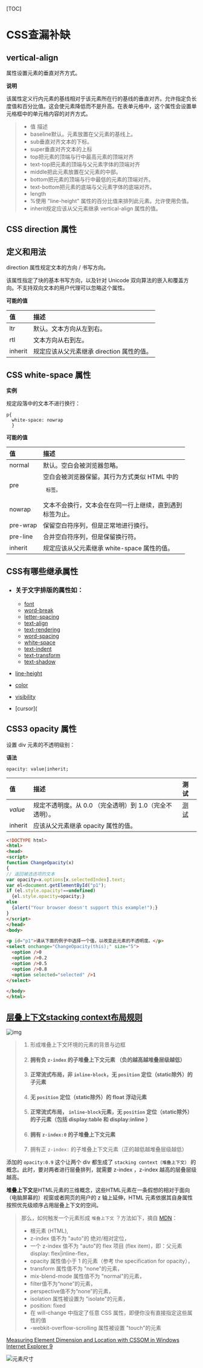 [TOC]

# CSS查漏补缺

## vertical-align 

属性设置元素的垂直对齐方式。

**说明**

该属性定义行内元素的基线相对于该元素所在行的基线的垂直对齐。允许指定负长度值和百分比值。这会使元素降低而不是升高。在表单元格中，这个属性会设置单元格框中的单元格内容的对齐方式。

> - 值	描述
> - baseline默认。元素放置在父元素的基线上。
> - sub垂直对齐文本的下标。
> - super垂直对齐文本的上标
> - top把元素的顶端与行中最高元素的顶端对齐
> - text-top把元素的顶端与父元素字体的顶端对齐
> - middle把此元素放置在父元素的中部。
> - bottom把元素的顶端与行中最低的元素的顶端对齐。
> - text-bottom把元素的底端与父元素字体的底端对齐。
> - length 
> - %使用 "line-height" 属性的百分比值来排列此元素。允许使用负值。
> - inherit规定应该从父元素继承 vertical-align 属性的值。

## CSS direction 属性

## 定义和用法

direction 属性规定文本的方向 / 书写方向。

该属性指定了块的基本书写方向，以及针对 Unicode 双向算法的嵌入和覆盖方向。不支持双向文本的用户代理可以忽略这个属性。

**可能的值**

| 值      | 描述                                      |
| :------ | :---------------------------------------- |
| ltr     | 默认。文本方向从左到右。                  |
| rtl     | 文本方向从右到左。                        |
| inherit | 规定应该从父元素继承 direction 属性的值。 |

## CSS white-space 属性

**实例**

规定段落中的文本不进行换行：

```
p{
  white-space: nowrap
  }
```

**可能的值**

| 值       | 描述                                                         |
| :------- | :----------------------------------------------------------- |
| normal   | 默认。空白会被浏览器忽略。                                   |
| pre      | 空白会被浏览器保留。其行为方式类似 HTML 中的 <pre> 标签。    |
| nowrap   | 文本不会换行，文本会在在同一行上继续，直到遇到 <br> 标签为止。 |
| pre-wrap | 保留空白符序列，但是正常地进行换行。                         |
| pre-line | 合并空白符序列，但是保留换行符。                             |
| inherit  | 规定应该从父元素继承 white-space 属性的值。                  |

## CSS有哪些继承属性

- ### 关于文字排版的属性如：

  - [font](https://developer.mozilla.org/en-US/docs/Web/CSS/font)
  - [word-break](https://developer.mozilla.org/en-US/docs/Web/CSS/word-break)
  - [letter-spacing](https://developer.mozilla.org/en-US/docs/Web/CSS/letter-spacing)
  - [text-align](https://developer.mozilla.org/en-US/docs/Web/CSS/text-align)
  - [text-rendering](https://developer.mozilla.org/en-US/docs/Web/CSS/text-rendering)
  - [word-spacing](https://developer.mozilla.org/en-US/docs/Web/CSS/word-spacing)
  - [white-space](https://developer.mozilla.org/en-US/docs/Web/CSS/white-space)
  - [text-indent](https://developer.mozilla.org/en-US/docs/Web/CSS/text-indent)
  - [text-transform](https://developer.mozilla.org/en-US/docs/Web/CSS/text-transform)
  - [text-shadow](https://developer.mozilla.org/en-US/docs/Web/CSS/text-shadow)

- [line-height](https://developer.mozilla.org/en-US/docs/Web/CSS/line-height)

- [color](https://developer.mozilla.org/en-US/docs/Web/CSS/color)

- [visibility](https://developer.mozilla.org/en-US/docs/Web/CSS/visibility)

- [cursor](

## CSS3 opacity 属性

设置 div 元素的不透明级别：

**语法**

```
opacity: value|inherit;
```

| 值      | 描述                                                    | 测试                                                       |
| :------ | :------------------------------------------------------ | :--------------------------------------------------------- |
| *value* | 规定不透明度。从 0.0 （完全透明）到 1.0（完全不透明）。 | [测试](http://www.w3school.com.cn/tiy/c.asp?f=css_opacity) |
| inherit | 应该从父元素继承 opacity 属性的值。                     |                                                            |

```HTML
<!DOCTYPE html>
<html>
<head>
<script>
function ChangeOpacity(x)
{
// 返回被选选项的文本
var opacity=x.options[x.selectedIndex].text;
var el=document.getElementById("p1");
if (el.style.opacity!==undefined)
  {el.style.opacity=opacity;}
else
  {alert("Your browser doesn't support this example!");}
}
</script>
</head>
<body>

<p id="p1">请从下面的例子中选择一个值，以改变此元素的不透明度。</p>
<select onchange="ChangeOpacity(this);" size="5">
  <option />0
  <option />0.2
  <option />0.5
  <option />0.8
  <option selected="selected" />1
</select>

</body>
</html>
```

## [层叠上下文stacking context布局规则](https://blog.csdn.net/yangxiaoyanger/article/details/79662925)

![img](https://camo.githubusercontent.com/79a1aa1dc3ac671b2fe08ce35ab8b464a599c3b5/687474703a2f2f696d616765732e636e626c6f67732e636f6d2f636e626c6f67735f636f6d2f636f636f31732f3838313631342f6f5f737461636b696e676c6576656c2e706e67)

> 1. 形成堆叠上下文环境的元素的背景与边框
>
> 2. #### 拥有负 `z-index` 的子堆叠上下文元素 （负的越高越堆叠层级越低）
>
> 3. #### 正常流式布局，非 `inline-block`，无 `position` 定位（static除外）的子元素
>
> 4. #### 无 `position` 定位（static除外）的 float 浮动元素
>
> 5. #### 正常流式布局， `inline-block`元素，无 `position` 定位（static除外）的子元素（包括 display:table 和 display:inline ）
>
> 6. #### 拥有 `z-index:0` 的子堆叠上下文元素
>
> 7. 拥有正 `z-index:` 的子堆叠上下文元素（正的越低越堆叠层级越低）

添加的 `opacity:0.9` 这个让两个 div 都生成了 `stacking context（堆叠上下文）` 的概念。此时，要对两者进行层叠排列，就需要 z-index ，z-index 越高的层叠层级越高。

**堆叠上下文**是HTML元素的三维概念，这些HTML元素在一条假想的相对于面向（电脑屏幕的）视窗或者网页的用户的 z 轴上延伸，HTML 元素依据其自身属性按照优先级顺序占用层叠上下文的空间。

> 那么，如何触发一个元素形成 `堆叠上下文` ？方法如下，摘自 [MDN](https://developer.mozilla.org/zh-CN/docs/Web/Guide/CSS/Understanding_z_index/The_stacking_context)：
>
> - 根元素 (HTML),
> - z-index 值不为 "auto"的 绝对/相对定位，
> - 一个 z-index 值不为 "auto"的 flex 项目 (flex item)，即：父元素 display: flex|inline-flex，
> - opacity 属性值小于 1 的元素（参考 the specification for opacity），
> - transform 属性值不为 "none"的元素，
> - mix-blend-mode 属性值不为 "normal"的元素，
> - filter值不为“none”的元素，
> - perspective值不为“none”的元素，
> - isolation 属性被设置为 "isolate"的元素，
> - position: fixed
> - 在 will-change 中指定了任意 CSS 属性，即便你没有直接指定这些属性的值
> - -webkit-overflow-scrolling 属性被设置 "touch"的元素

[Measuring Element Dimension and Location with CSSOM in Windows Internet Explorer 9](http://msdn.microsoft.com/en-us/library/ie/hh781509(v=vs.85).aspx)

![元素尺寸](D:/%E6%96%87%E4%BB%B6/%E5%89%8D%E7%AB%AF/%E7%AC%94%E8%AE%B0/js%E9%9D%A2%E8%AF%95%E9%A2%98/img/element-size.png)

